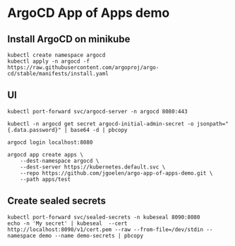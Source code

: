 # ArgoCD App of Apps demo

## Install ArgoCD on minikube

```
kubectl create namespace argocd
kubectl apply -n argocd -f https://raw.githubusercontent.com/argoproj/argo-cd/stable/manifests/install.yaml
```

## UI

```
kubectl port-forward svc/argocd-server -n argocd 8080:443
```

```
kubectl -n argocd get secret argocd-initial-admin-secret -o jsonpath="{.data.password}" | base64 -d | pbcopy
```

```
argocd login localhost:8080 

argocd app create apps \
    --dest-namespace argocd \
    --dest-server https://kubernetes.default.svc \
    --repo https://github.com/jgoelen/argo-app-of-apps-demo.git \
    --path apps/test

```


## Create sealed secrets

```
kubectl port-forward svc/sealed-secrets -n kubeseal 8090:8080
echo -n 'My secret' | kubeseal  --cert http://localhost:8090/v1/cert.pem --raw --from-file=/dev/stdin --namespace demo --name demo-secrets | pbcopy
```


